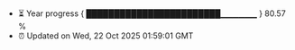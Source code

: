 - ⏳ Year progress { ████████████████████████▁▁▁▁▁▁ } 80.57 %
- ⏰ Updated on Wed, 22 Oct 2025 01:59:01 GMT

